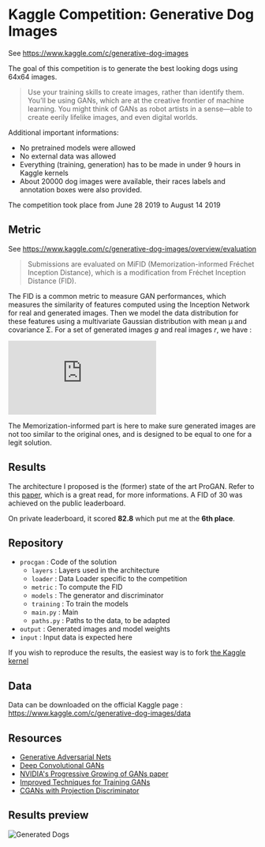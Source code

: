 # Kaggle Competition: Generative Dog Images

See https://www.kaggle.com/c/generative-dog-images

The goal of this competition is to generate the best looking dogs using 64x64 images.

> Use your training skills to create images, rather than identify them. You’ll be using GANs, which are at the creative frontier of machine learning. You might think of GANs as robot artists in a sense—able to create eerily lifelike images, and even digital worlds.

Additional important informations:
- No pretrained models were allowed
- No external data was allowed
- Everything (training, generation) has to be made in under 9 hours in Kaggle kernels
- About 20000 dog images were available, their races labels and annotation boxes were also provided.

The competition took place from June 28 2019 to August 14 2019

## Metric

See https://www.kaggle.com/c/generative-dog-images/overview/evaluation

> Submissions are evaluated on MiFID (Memorization-informed Fréchet Inception Distance), which is a modification from Fréchet Inception Distance (FID).

The FID is a common metric to measure GAN performances, which measures the similarity of features computed using the Inception Network for real and generated images. Then we model the data distribution for these features using a multivariate Gaussian distribution with mean µ and covariance Σ. For a set of generated images $g$ and real images $r$, we have :

![equation](https://latex.codecogs.com/gif.latex?%5Ctext%7BFID%7D%20%3D%20%7C%7C%5Cmu_r%20-%20%5Cmu_g%7C%7C%5E2%20&plus;%20%5Ctext%7BTr%7D%20%28%5CSigma_r%20&plus;%20%5CSigma_g%20-%202%20%28%5CSigma_r%20%5CSigma_g%29%5E%7B1/2%7D%29)

The Memorization-informed part is here to make sure generated images are not too similar to the original ones, and is designed to be equal to one for a legit solution.

## Results

The architecture I proposed is the (former) state of the art ProGAN. Refer to this [paper](https://research.nvidia.com/publication/2017-10_Progressive-Growing-of), which is a great read, for more informations.
A FID of 30 was achieved on the public leaderboard.

On private leaderboard, it scored **82.8** which put me at the **6th place**.

## Repository 

- `procgan` : Code of the solution
  - `layers` : Layers used in the architecture
  - `loader` : Data Loader specific to the competition
  - `metric` : To compute the FID
  - `models` : The generator and discriminator
  - `training` : To train the models
  - `main.py` : Main
  - `paths.py` : Paths to the data, to be adapted
- `output` : Generated images and model weights
- `input` : Input data is expected here

If you wish to reproduce the results, the easiest way is to fork [the Kaggle kernel](https://www.kaggle.com/theoviel/conditional-progan-30-public)

## Data

Data can be downloaded on the official Kaggle page : https://www.kaggle.com/c/generative-dog-images/data

## Resources

- [Generative Adversarial Nets](https://arxiv.org/pdf/1406.2661.pdf)
- [Deep Convolutional GANs](https://arxiv.org/pdf/1511.06434.pdf)
- [NVIDIA's Progressive Growing of GANs paper](https://research.nvidia.com/publication/2017-10_Progressive-Growing-of)
- [Improved Techniques for Training GANs](https://arxiv.org/pdf/1606.03498.pdf)
- [CGANs with Projection Discriminator](https://arxiv.org/pdf/1802.05637.pdf)

## Results preview

![Generated Dogs](http://playagricola.com/Kaggle/dogs381419.png)

